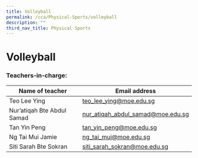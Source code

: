 ```yaml
---
title: Volleyball
permalink: /cca/Physical-Sports/volleyball
description: ""
third_nav_title: Physical Sports
---
```

# **Volleyball**

### Teachers-in-charge:

| Name of teacher 	| Email address 	|
|---	|---	|
| Teo Lee Ying 	| [teo_lee_ying@moe.edu.sg](mailto:teo_lee_ying@moe.edu.sg) 	|
| Nur’atiqah Bte Abdul Samad 	| [nur_atiqah_abdul_samad@moe.edu.sg](mailto:nur_atiqah_abdul_samad@moe.edu.sg) 	|
| Tan Yin Peng 	| [tan_yin_peng@moe.edu.sg](mailto:tan_yin_peng@moe.edu.sg) 	|
| Ng Tai Mui Jamie 	| [ng_tai_mui@moe.edu.sg](mailto:ng_tai_mui@moe.edu.sg) 	|
| Siti Sarah Bte Sokran 	| [siti_sarah_sokran@moe.edu.sg](mailto:siti_sarah_sokran@moe.edu.sg) 	|